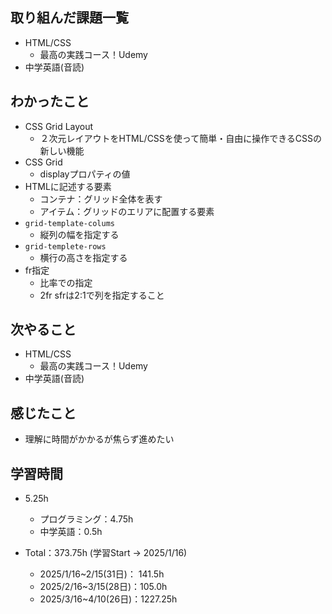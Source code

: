 ## 取り組んだ課題一覧
- HTML/CSS
  - 最高の実践コース！Udemy
- 中学英語(音読)
## わかったこと
- CSS Grid Layout
  - ２次元レイアウトをHTML/CSSを使って簡単・自由に操作できるCSSの新しい機能
- CSS Grid
  - displayプロパティの値
- HTMLに記述する要素
  - コンテナ：グリッド全体を表す
  - アイテム：グリッドのエリアに配置する要素
- `grid-template-colums`
  - 縦列の幅を指定する
- `grid-templete-rows`
  - 横行の高さを指定する
- fr指定
  - 比率での指定
  - 2fr sfrは2:1で列を指定すること
## 次やること
- HTML/CSS
  - 最高の実践コース！Udemy
- 中学英語(音読)
## 感じたこと
- 理解に時間がかかるが焦らず進めたい
## 学習時間
- 5.25h
  - プログラミング：4.75h
  - 中学英語：0.5h

- Total：373.75h (学習Start → 2025/1/16)
  - 2025/1/16~2/15(31日)： 141.5h
  - 2025/2/16~3/15(28日)：105.0h
  - 2025/3/16~4/10(26日)：1227.25h
